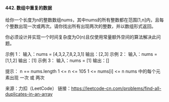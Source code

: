 #### 442. 数组中重复的数据

给你一个长度为n的整数数组nums，其中nums的所有整数都在范围[1,n]内，且每个整数出现一次或两次。请你找出所有出现两次的整数，并以数组形式返回。

你必须设计并实现一个时间复杂度为O(n)且仅使用常量额外空间的算法解决此问题。



示例 1：
输入：nums = [4,3,2,7,8,2,3,1]
输出：[2,3]
示例 2：
输入：nums = [1,1,2]
输出：[1]
示例 3：
输入：nums = [1]
输出：[]


提示：
n == nums.length
1 <= n <= 105
1 <= nums[i] <= n
nums 中的每个元素出现 一次 或 两次

来源：力扣（LeetCode）
链接：https://leetcode-cn.com/problems/find-all-duplicates-in-an-array
